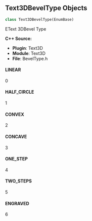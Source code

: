 ## Text3DBevelType Objects

```python
class Text3DBevelType(EnumBase)
```

EText 3DBevel Type

**C++ Source:**

- **Plugin**: Text3D
- **Module**: Text3D
- **File**: BevelType.h

<a id="unreal.Text3DBevelType.LINEAR"></a>

#### LINEAR

0

<a id="unreal.Text3DBevelType.HALF_CIRCLE"></a>

#### HALF_CIRCLE

1

<a id="unreal.Text3DBevelType.CONVEX"></a>

#### CONVEX

2

<a id="unreal.Text3DBevelType.CONCAVE"></a>

#### CONCAVE

3

<a id="unreal.Text3DBevelType.ONE_STEP"></a>

#### ONE_STEP

4

<a id="unreal.Text3DBevelType.TWO_STEPS"></a>

#### TWO_STEPS

5

<a id="unreal.Text3DBevelType.ENGRAVED"></a>

#### ENGRAVED

6

<a id="unreal.Text3DMaxWidthHandling"></a>